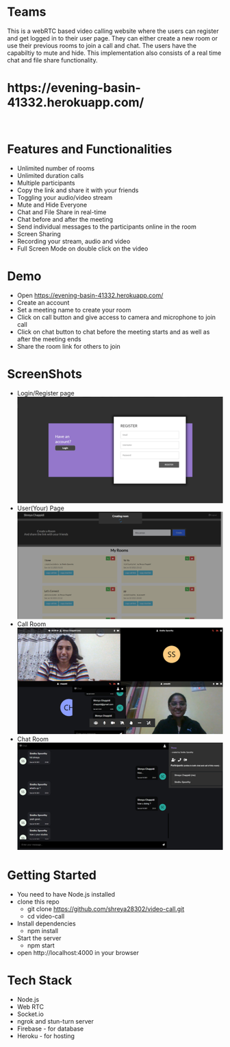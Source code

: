 # Teams

This is a webRTC based video calling website where the users can register and get logged in to their user page. They can either create a new room or use their previous rooms to join a call and chat. The users have the capabiltiy to mute and hide. This implementation also consists of a real time chat and file share functionality. 

<h1>https://evening-basin-41332.herokuapp.com/</h1> <br />

# Features and Functionalities
* Unlimited number of rooms 
* Unlimited duration calls 
* Multiple participants 
* Copy the link and share it with your friends 
* Toggling your audio/video stream 
* Mute and Hide Everyone 
* Chat and File Share in real-time 
* Chat before and after the meeting 
* Send individual messages to the participants online in the room 
* Screen Sharing 
* Recording your stream, audio and video 
* Full Screen Mode on double click on the video  

# Demo
* Open https://evening-basin-41332.herokuapp.com/
* Create an account
* Set a meeting name to create your room
* Click on call button and give access to camera and microphone to join call
* Click on chat button to chat before the meeting starts and as well as after the meeting ends
* Share the room link for others to join 

# ScreenShots
* Login/Register page
![startpage](https://github.com/shreya28302/video-call/blob/master/screenshots/startpage.png)
* User(Your) Page
![userpage](https://github.com/shreya28302/video-call/blob/master/screenshots/userpage.png)
* Call Room
![callpage](https://github.com/shreya28302/video-call/blob/master/screenshots/callpage.png)
* Chat Room
![chatpage](https://github.com/shreya28302/video-call/blob/master/screenshots/chatpage.png)


# Getting Started
* You need to have Node.js installed
* clone this repo
  * git clone https://github.com/shreya28302/video-call.git
  * cd video-call
* Install dependencies
  * npm install
* Start the server
  * npm start
* open http://localhost:4000 in your browser

# Tech Stack
* Node.js 
* Web RTC 
* Socket.io 
* ngrok and stun-turn server
* Firebase - for database 
* Heroku - for hosting
